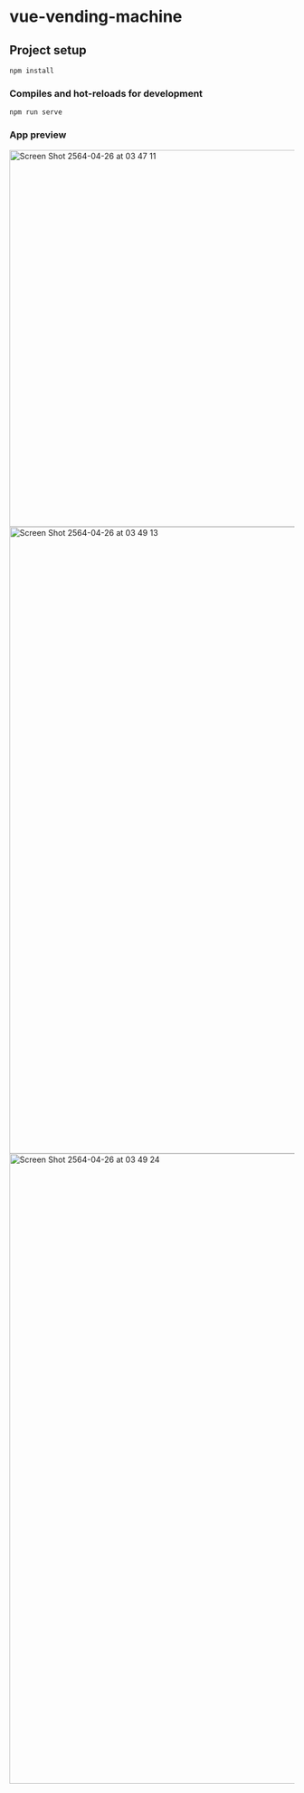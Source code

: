 # vue-vending-machine

## Project setup
```
npm install
```

### Compiles and hot-reloads for development
```
npm run serve
```

### App preview
<img width="666" alt="Screen Shot 2564-04-26 at 03 47 11" src="https://user-images.githubusercontent.com/81974292/116009157-28f30680-a642-11eb-92fd-9c7f57b33bea.png">
<img width="1108" alt="Screen Shot 2564-04-26 at 03 49 13" src="https://user-images.githubusercontent.com/81974292/116009206-69eb1b00-a642-11eb-80d0-d634a8b4cc57.png">
<img width="1114" alt="Screen Shot 2564-04-26 at 03 49 24" src="https://user-images.githubusercontent.com/81974292/116009220-7a02fa80-a642-11eb-8177-69376776c3aa.png">
